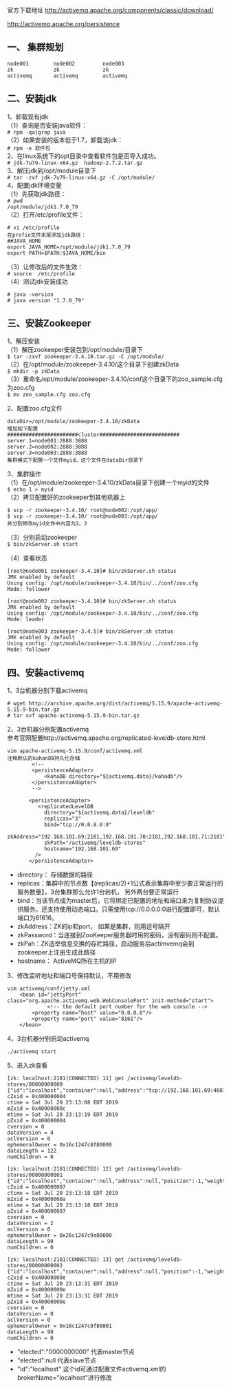 官方下载地址
http://activemq.apache.org/components/classic/download/  

http://activemq.apache.org/persistence  

一、 集群规划  
---
```
node001        node002         node003
zk             zk              zk
activemq       activemq        activemq
```

二、安装jdk  
---
1、卸载现有jdk  
（1）查询是否安装java软件：  
``` # rpm -qa|grep java ```  
（2）如果安装的版本低于1.7，卸载该jdk：  
``` # rpm -e 软件包 ```  
2、在linux系统下的opt目录中查看软件包是否导入成功。  
``` # jdk-7u79-linux-x64.gz  hadoop-2.7.2.tar.gz ```  
3、解压jdk到/opt/module目录下  
``` # tar -zxf jdk-7u79-linux-x64.gz -C /opt/module/ ```  
4、配置jdk环境变量  
（1）先获取jdk路径：  
``` # pwd ```  
``` /opt/module/jdk1.7.0_79 ```  
（2）打开/etc/profile文件：  
```
# vi /etc/profile
在profie文件末尾添加jdk路径：
##JAVA_HOME
export JAVA_HOME=/opt/module/jdk1.7.0_79
export PATH=$PATH:$JAVA_HOME/bin
```  
（3）让修改后的文件生效：  
``` # source  /etc/profile ```   
（4）测试jdk安装成功  
```
# java -version
# java version "1.7.0_79"
```  

三、安装Zookeeper  
---
1、解压安装  
（1）解压zookeeper安装包到/opt/module/目录下  
``` $ tar -zxvf zookeeper-3.4.10.tar.gz -C /opt/module/ ```  
（2）在/opt/module/zookeeper-3.4.10/这个目录下创建zkData  
``` $ mkdir -p zkData ```  
（3）重命名/opt/module/zookeeper-3.4.10/conf这个目录下的zoo_sample.cfg为zoo.cfg  
``` $ mv zoo_sample.cfg zoo.cfg ```  

2、配置zoo.cfg文件
```
dataDir=/opt/module/zookeeper-3.4.10/zkData
增加如下配置
#######################cluster##########################
server.1=node001:2888:3888
server.2=node002:2888:3888
server.3=node003:2888:3888
集群模式下配置一个文件myid，这个文件在dataDir目录下
```  

3、集群操作  
（1）在/opt/module/zookeeper-3.4.10/zkData目录下创建一个myid的文件  
``` $ echo 1 > myid ```  
（2）拷贝配置好的zookeeper到其他机器上  
```
$ scp -r zookeeper-3.4.10/ root@node002:/opt/app/
$ scp -r zookeeper-3.4.10/ root@node003:/opt/app/
并分别修改myid文件中内容为2、3
```  
（3）分别启动zookeeper  
``` $ bin/zkServer.sh start ```  
       
（4）查看状态  
```
[root@node001 zookeeper-3.4.10]# bin/zkServer.sh status
JMX enabled by default
Using config: /opt/module/zookeeper-3.4.10/bin/../conf/zoo.cfg
Mode: follower
	
[root@node002 zookeeper-3.4.10]# bin/zkServer.sh status
JMX enabled by default
Using config: /opt/module/zookeeper-3.4.10/bin/../conf/zoo.cfg
Mode: leader
	
[root@node003 zookeeper-3.4.5]# bin/zkServer.sh status
JMX enabled by default
Using config: /opt/module/zookeeper-3.4.10/bin/../conf/zoo.cfg
Mode: follower
```  

四、安装activemq  
---
1、3台机器分别下载activemq  
```
# wget http://archive.apache.org/dist/activemq/5.15.9/apache-activemq-5.15.9-bin.tar.gz
# tar xvf apache-activemq-5.15.9-bin.tar.gz
```  

2、3台机器分别配置activemq  
参考官网配置http://activemq.apache.org/replicated-leveldb-store.html  
```
vim apache-activemq-5.15.9/conf/activemq.xml
注释默认的kahanDB持久化存储
        <!--
        <persistenceAdapter>
            <kahaDB directory="${activemq.data}/kahadb"/>
        </persistenceAdapter>
        -->
	
       <persistenceAdapter>
          <replicatedLevelDB  
            directory="${activemq.data}/leveldb"  
            replicas="3"  
            bind="tcp://0.0.0.0:0"  
            zkAddress="192.168.101.69:2181,192.168.101.70:2181,192.168.101.71:2181"   
            zkPath="/activemq/leveldb-stores"  
            hostname="192.168.101.69"  
         />
       </persistenceAdapter>
```  
- directory： 存储数据的路径
- replicas：集群中的节点数【(replicas/2)+1公式表示集群中至少要正常运行的服务数量】，3台集群那么允许1台宕机， 另外两台要正常运行  
- bind：当该节点成为master后，它将绑定已配置的地址和端口来为复制协议提供服务。还支持使用动态端口。只需使用tcp://0.0.0.0:0进行配置即可，默认端口为61616。 
- zkAddress：ZK的ip和port， 如果是集群，则用逗号隔开
- zkPassword：当连接到ZooKeeper服务器时用的密码，没有密码则不配置。 
- zkPah：ZK选举信息交换的存贮路径，启动服务后actimvemq会到zookeeper上注册生成此路径   
- hostname： ActiveMQ所在主机的IP

3、修改监听地址和端口号保持默认，不用修改  
```
vim activemq/conf/jetty.xml
    <bean id="jettyPort" class="org.apache.activemq.web.WebConsolePort" init-method="start">
             <!-- the default port number for the web console -->
        <property name="host" value="0.0.0.0"/>
        <property name="port" value="8161"/>
    </bean>
```  

4、3台机器分别启动activemq  
```
./activemq start
```  

5、进入zk查看  
```
[zk: localhost:2181(CONNECTED) 11] get /activemq/leveldb-stores/00000000000
{"id":"localhost","container":null,"address":"tcp://192.168.101.69:46019","position":-1,"weight":1,"elected":"0000000000"}
cZxid = 0x400000004
ctime = Sat Jul 20 23:13:08 EDT 2019
mZxid = 0x40000000c
mtime = Sat Jul 20 23:13:19 EDT 2019
pZxid = 0x400000004
cversion = 0
dataVersion = 4
aclVersion = 0
ephemeralOwner = 0x16c1247c8f80000
dataLength = 122
numChildren = 0

[zk: localhost:2181(CONNECTED) 12] get /activemq/leveldb-stores/00000000001
{"id":"localhost","container":null,"address":null,"position":-1,"weight":1,"elected":null}
cZxid = 0x400000007
ctime = Sat Jul 20 23:13:18 EDT 2019
mZxid = 0x40000000a
mtime = Sat Jul 20 23:13:18 EDT 2019
pZxid = 0x400000007
cversion = 0
dataVersion = 2
aclVersion = 0
ephemeralOwner = 0x26c1247c9a80000
dataLength = 90
numChildren = 0

[zk: localhost:2181(CONNECTED) 13] get /activemq/leveldb-stores/00000000002
{"id":"localhost","container":null,"address":null,"position":-1,"weight":1,"elected":null}
cZxid = 0x40000000e
ctime = Sat Jul 20 23:13:31 EDT 2019
mZxid = 0x40000000e
mtime = Sat Jul 20 23:13:31 EDT 2019
pZxid = 0x40000000e
cversion = 0
dataVersion = 0
aclVersion = 0
ephemeralOwner = 0x16c1247c8f80001
dataLength = 90
numChildren = 0
```  
- "elected":"0000000000" 代表master节点  
- "elected":null 代表slave节点  
- "id":"localhost" 这个id可通过配置文件activemq.xml的brokerName="localhost"进行修改  
